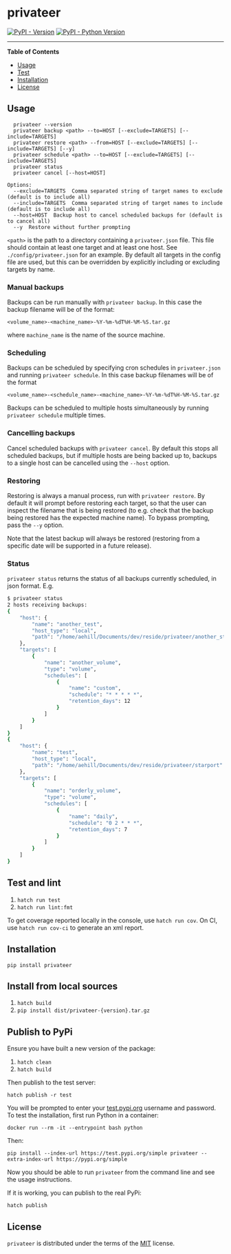 # privateer

[![PyPI - Version](https://img.shields.io/pypi/v/privateer.svg)](https://pypi.org/project/privateer)
[![PyPI - Python Version](https://img.shields.io/pypi/pyversions/privateer.svg)](https://pypi.org/project/privateer)

-----

**Table of Contents**

- [Usage](#usage)
- [Test](#test-and-lint)
- [Installation](#installation)
- [License](#license)

## Usage

```Usage:
  privateer --version
  privateer backup <path> --to=HOST [--exclude=TARGETS] [--include=TARGETS]
  privateer restore <path> --from=HOST [--exclude=TARGETS] [--include=TARGETS] [--y]
  privateer schedule <path> --to=HOST [--exclude=TARGETS] [--include=TARGETS]
  privateer status
  privateer cancel [--host=HOST]

Options:
  --exclude=TARGETS  Comma separated string of target names to exclude (default is to include all)
  --include=TARGETS  Comma separated string of target names to include (default is to include all)
  --host=HOST  Backup host to cancel scheduled backups for (default is to cancel all)
  --y  Restore without further prompting
```

`<path>` is the path to a directory containing a `privateer.json` file. This file should contain at least one target 
and at least one host. See `./config/privateer.json` for an example. By default all targets in the config file are used, 
but this can be overridden by explicitly including or excluding targets by name. 

### Manual backups
Backups can be run manually with `privateer backup`. In this case the backup filename will be of the format:

```<volume_name>-<machine_name>-%Y-%m-%dT%H-%M-%S.tar.gz``` 

where `machine_name` is the name of the source machine.

### Scheduling
Backups can be scheduled by specifying cron schedules in `privateer.json` and running `privateer schedule`. 
In this case backup filenames will be of the format 

```<volume_name>-<schedule_name>-<machine_name>-%Y-%m-%dT%H-%M-%S.tar.gz```

Backups can be scheduled to multiple hosts simultaneously by running `privateer schedule` multiple times.

### Cancelling backups
Cancel scheduled backups with `privateer cancel`. By default this stops all scheduled backups, but if 
multiple hosts are being backed up to, backups to a single host can be cancelled using the `--host` option.

### Restoring
Restoring is always a manual process, run with `privateer restore`. By default it will prompt before restoring each
target, so that the user can inspect the filename that is being restored (to e.g. check that the backup being restored 
has the expected machine name). To bypass prompting, pass the `--y` option.

Note that the latest backup will always be restored (restoring from a specific date will be supported in a future release).

### Status
`privateer status` returns the status of all backups currently scheduled, in json format. E.g.

```bash
$ privateer status
2 hosts receiving backups:
{
    "host": {
        "name": "another_test",
        "host_type": "local",
        "path": "/home/aehill/Documents/dev/reside/privateer/another_starport"
    },
    "targets": [
        {
            "name": "another_volume",
            "type": "volume",
            "schedules": [
                {
                    "name": "custom",
                    "schedule": "* * * * *",
                    "retention_days": 12
                }
            ]
        }
    ]
}
{
    "host": {
        "name": "test",
        "host_type": "local",
        "path": "/home/aehill/Documents/dev/reside/privateer/starport"
    },
    "targets": [
        {
            "name": "orderly_volume",
            "type": "volume",
            "schedules": [
                {
                    "name": "daily",
                    "schedule": "0 2 * * *",
                    "retention_days": 7
                }
            ]
        }
    ]
}

```


## Test and lint

1. `hatch run test`
2. `hatch run lint:fmt`

To get coverage reported locally in the console, use `hatch run cov`. 
On CI, use `hatch run cov-ci` to generate an xml report.

## Installation

```console
pip install privateer
```

## Install from local sources

1. `hatch build`
2. `pip install dist/privateer-{version}.tar.gz`

## Publish to PyPi

Ensure you have built a new version of the package:
1. `hatch clean`
2. `hatch build`

Then publish to the test server:

```console
hatch publish -r test
```

You will be prompted to enter your [test.pypi.org](https://test.pypi.org/legacy/) username and password.
To test the installation, first run Python in a container:

```
docker run --rm -it --entrypoint bash python
```

Then:

```
pip install --index-url https://test.pypi.org/simple privateer --extra-index-url https://pypi.org/simple
```

Now you should be able to run `privateer` from the command line and see the usage instructions.

If it is working, you can publish to the real PyPi:

```console
hatch publish
```

## License

`privateer` is distributed under the terms of the [MIT](https://spdx.org/licenses/MIT.html) license.
